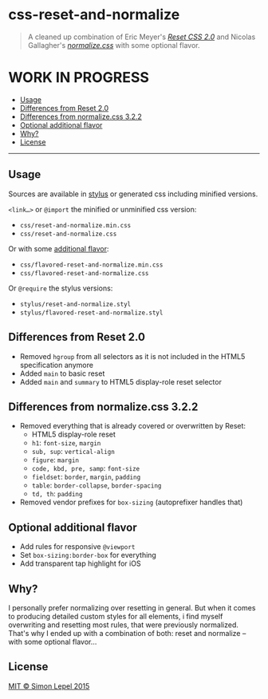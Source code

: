 css-reset-and-normalize
=======================

  > A cleaned up combination of Eric Meyer's
  > [*Reset CSS 2.0*](http://meyerweb.com/eric/tools/css/reset/)
  > and Nicolas Gallagher's 
  > [*normalize.css*](http://necolas.github.io/normalize.css/)
  > with some optional flavor. 

# WORK IN PROGRESS

<!-- MarkdownTOC -->

- [Usage](#usage)
- [Differences from Reset 2.0](#differences-from-reset-20)
- [Differences from normalize.css 3.2.2](#differences-from-normalizecss-322)
- [Optional additional flavor](#optional-additional-flavor)
- [Why?](#why)
- [License](#license)

<!-- /MarkdownTOC -->

---

## Usage

Sources are available in [stylus](http://stylus-lang.com/) or generated css 
including minified versions.

`<link…>` or `@import` the minified or unminified css version:

  - `css/reset-and-normalize.min.css`
  - `css/reset-and-normalize.css`

Or with some [additional flavor](#optional-additional-flavor):

  - `css/flavored-reset-and-normalize.min.css`
  - `css/flavored-reset-and-normalize.css`

Or `@require` the stylus versions:

  - `stylus/reset-and-normalize.styl`
  - `stylus/flavored-reset-and-normalize.styl`


## Differences from Reset 2.0

  - Removed `hgroup` from all selectors as it is not included in the HTML5 
    specification anymore
  - Added `main` to basic reset
  - Added `main` and `summary` to HTML5 display-role reset selector


## Differences from normalize.css 3.2.2

  - Removed everything that is already covered or overwritten by Reset:
      * HTML5 display-role reset
      * `h1`: `font-size`, `margin`
      * `sub, sup`: `vertical-align`
      * `figure`: `margin`
      * `code, kbd, pre, samp`: `font-size`
      * `fieldset`: `border`, `margin`, `padding`
      * `table`: `border-collapse`, `border-spacing`
      * `td, th`: `padding`
  - Removed vendor prefixes for `box-sizing` (autoprefixer handles that)


## Optional additional flavor

  - Add rules for responsive `@viewport`
  - Set `box-sizing:border-box` for everything
  - Add transparent tap highlight for iOS


## Why?

I personally prefer normalizing over resetting in general.
But when it comes to producing detailed custom styles for all elements, i find 
myself overwriting and resetting most rules, that were previously normalized.
That's why I ended up with a combination of both: reset and normalize – with 
some optional flavor…


## License

[MIT &copy; Simon Lepel 2015](http://simbo.mit-license.org/)
